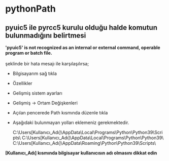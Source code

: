 # pythonPath

## pyuic5 ile pyrcc5 kurulu olduğu halde komutun bulunmadığını belirtmesi

**'pyuic5' is not recognized as an internal or external command, operable program or batch file.** 
<br/><br/>şeklinde bir hata mesajı ile karşılaşılırsa;<br/>
- Bilgisayarım sağ tıkla
- Özellikler
- Gelişmiş sistem ayarları
- Gelişmiş -> Ortam Değişkenleri
- Açılan pencerede Path kısmında düzenle tıkla 
- Aşağıdaki bulunmayan yolları eklemeniz gerekmektedir.<br/>

    C:\Users\[Kullanıcı_Adı]\AppData\Local\Programs\Python\Python39\Scripts\ 
    C:\Users\[Kullanıcı_Adı]\AppData\Local\Programs\Python\Python39\ 
    C:\Users\[Kullanıcı_Adı]\AppData\Roaming\Python\Python39\Scripts\ 
    


**[Kullanıcı_Adı] kısmında bilgisayar kullanıcısın adı olmasını dikkat edin**

